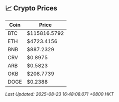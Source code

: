 ## 📈 Crypto Prices

| Coin | Price |
| ---- | ----- |
| BTC | $115816.5792 |
| ETH | $4723.4156 |
| BNB | $887.2329 |
| CRV | $0.8975 |
| ARB | $0.5823 |
| OKB | $208.7739 |
| DOGE | $0.2388 |

_Last Updated: 2025-08-23 16:48:08.071 +0800 HKT_
